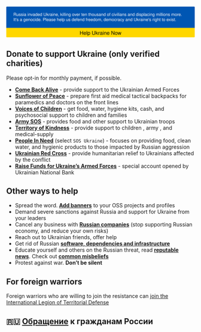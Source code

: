 <a href="#"><img src="https://raw.githubusercontent.com/vshymanskyy/StandWithUkraine/main/banner2-no-action.svg" /></a>

## Donate to support Ukraine (only verified charities)

Please opt-in for monthly payment, if possible.

- [**Come Back Alive**](https://savelife.in.ua/en/donate/) - provide support to the Ukrainian Armed Forces
- [**Sunflower of Peace**](https://www.facebook.com/donate/507886070680475/) - prepare first aid medical tactical backpacks for paramedics and doctors on the front lines
- [**Voices of Children**](https://voices.org.ua/en/) - get food, water, hygiene kits, cash, and psychosocial support to children and families
- [**Army SOS**](https://armysos.com.ua/en/) - provides food and other support to Ukrainian troops
- [**Territory of Kindness**](https://vuf-td.space/en/) - provide support to children , army , and medical-supply
- [**People In Need**](https://www.peopleinneed.net/donate/once) (select `SOS Ukraine`) - focuses on providing food, clean water, and hygienic products to those impacted by Russian aggression
- [**Ukrainian Red Cross**](https://redcross.org.ua/en/donate/) - provide humanitarian relief to Ukrainians affected by the conflict
- [**Raise Funds for Ukraine’s Armed Forces**](https://bank.gov.ua/en/news/all/natsionalniy-bank-vidkriv-spetsrahunok-dlya-zboru-koshtiv-na-potrebi-armiyi) - special account opened by Ukrainian National Bank

## Other ways to help

- Spread the word. [**Add banners**](https://github.com/vshymanskyy/StandWithUkraine/blob/main/README.md#for-maintainers-and-authors) to your OSS projects and profiles
- Demand severe sanctions against Russia and support for Ukraine from your leaders
- Cancel any business with [**Russian companies**](Boycott.md) (stop supporting Russian economy, and reduce your own risks)
- Reach out to Ukrainian friends, offer help
- Get rid of Russian [**software, dependencies and infrastructure**](Boycott.md)
- Educate yourself and others on the Russian threat, read [**reputable news**](WarNews.md). Check out [**common misbeliefs**](Misconceptions.md)
- Protest against war. **Don’t be silent**

## For foreign warriors

Foreign warriors who are willing to join the resistance can [join the International Legion of Territorial Defense](https://www.ukrinform.net/rubric-ato/3415272-how-to-join-international-legion-to-defend-ukraine-algorithm.html)

## 🇷🇺 [Обращение](ToRussianPeople.md) к гражданам России
